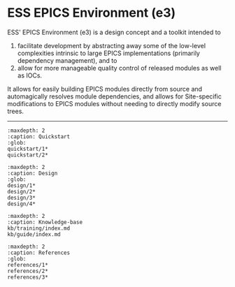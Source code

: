 # ESS EPICS Environment (e3)

ESS' EPICS Environment (e3) is a design concept and a toolkit intended to 
1. facilitate development by abstracting away some of the low-level complexities intrinsic to large EPICS implementations (primarily dependency management), and to
2. allow for more manageable quality control of released modules as well as IOCs.

It allows for easily building EPICS modules directly from source and automagically resolves module dependencies, and allows for Site-specific modifications to EPICS modules without needing to directly modify source trees.

---

```{toctree}
:maxdepth: 2
:caption: Quickstart
:glob:
quickstart/1*
quickstart/2*
```

```{toctree}
:maxdepth: 2
:caption: Design
:glob:
design/1*
design/2*
design/3*
design/4*
```

```{toctree}
:maxdepth: 2
:caption: Knowledge-base
kb/training/index.md
kb/guide/index.md
```

```{toctree}
:maxdepth: 2
:caption: References
:glob:
references/1*
references/2*
references/3*
```
